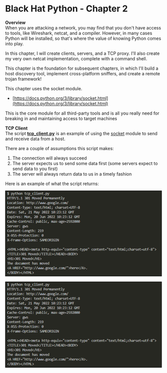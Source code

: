 # Black Hat Python - Chapter 2

**Overview**  
When you are attacking a network, you may find that you don't have access to tools, like Wireshark, netcat, and a compiler.  However, in many cases Python will be installed, so that's where the value of knowing Python comes into play.

In this chapter, I will create clients, servers, and a TCP proxy.  I'll also create my very own netcat implementation, complete with a command shell.

This chapter is the foundation for subsequent chapters, in which I'll build a host discovery tool, implement cross-platform sniffers, and create a remote trojan framework!

This chapter uses the socket module.
- [https://docs.python.org/3/library/socket.html](https://docs.python.org/3/library/socket.html)

This is the core module for all third-party tools and is all you really need for breaking in and maintaining access to target machines

**TCP Client**  
The script [**tcp_client.py**](tcp_client.py) is an example of using the [socket](https://docs.python.org/3/library/socket.html) module to send and receive data from a host.

There are a couple of assumptions this script makes:
1. The connection will always succeed
2. The server expects us to send some data first (some servers expect to send data to you first)
3. The server will always return data to us in a timely fashion

Here is an example of what the script returns:

![tcp_client.py results](images/tcp_clientresults.png)

<p align='center'>
    <img src=images/tcp_clientresults.png>
</p>